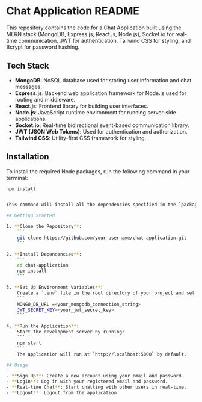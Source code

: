 # Chat Application README

This repository contains the code for a Chat Application built using the MERN stack (MongoDB, Express.js, React.js, Node.js), Socket.io for real-time communication, JWT for authentication, Tailwind CSS for styling, and Bcrypt for password hashing.

## Tech Stack

- **MongoDB**: NoSQL database used for storing user information and chat messages.
- **Express.js**: Backend web application framework for Node.js used for routing and middleware.
- **React.js**: Frontend library for building user interfaces.
- **Node.js**: JavaScript runtime environment for running server-side applications.
- **Socket.io**: Real-time bidirectional event-based communication library.
- **JWT (JSON Web Tokens)**: Used for authentication and authorization.
- **Tailwind CSS**: Utility-first CSS framework for styling.

## Installation

To install the required Node packages, run the following command in your terminal:

```bash
npm install


This command will install all the dependencies specified in the `package.json` file.

## Getting Started

1. **Clone the Repository**: 
    ```
    git clone https://github.com/your-username/chat-application.git
    ```

2. **Install Dependencies**: 
    ```
    cd chat-application
    npm install
    ```

3. **Set Up Environment Variables**:
    Create a `.env` file in the root directory of your project and set the following environment variables:
    ```
    MONGO_DB_URL =<your_mongodb_connection_string>
    JWT_SECRET_KEY=<your_jwt_secret_key>
    ```

4. **Run the Application**:
    Start the development server by running:
    ```
    npm start
    ```
    The application will run at `http://localhost:5000` by default.

## Usage

- **Sign Up**: Create a new account using your email and password.
- **Login**: Log in with your registered email and password.
- **Real-time Chat**: Start chatting with other users in real-time.
- **Logout**: Logout from the application.
